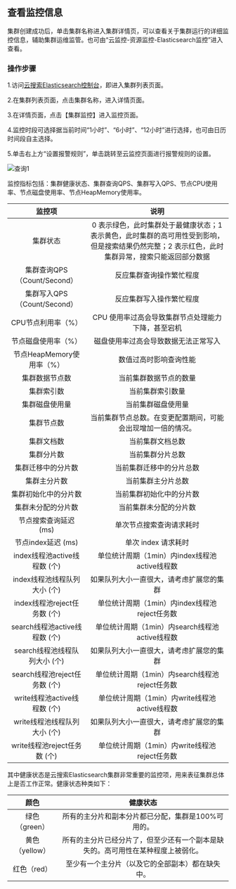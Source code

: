 ## 查看监控信息
集群创建成功后，单击集群名称进入集群详情页，可以查看关于集群运行的详细监控信息，辅助集群运维监管。也可由“云监控-资源监控-Elasticsearch监控”进入查看。</br>
### 操作步骤
1.访问[云搜索Elasticsearch控制台](https://es-console.jdcloud.com/clusters)，即进入集群列表页面。</br>

2.在集群列表页面，点击集群名称，进入详情页面。</br>

3.在详情页面，点击【集群监控】进入监控页面。</br>

4.监控时段可选择据当前时间“1小时”、“6小时”、“12小时”进行选择，也可由日历时间段自主选择。</br>

5.单击右上方“设置报警规则”，单击跳转至云监控页面进行报警规则的设置。</br>

![查询1](https://github.com/jdcloudcom/cn/blob/Elasticsearch/image/Internet-Middleware/JCS%20for%20Elasticsearch/监控ES.png)
 
监控指标包括：集群健康状态、集群查询QPS、集群写入QPS、节点CPU使用率、节点磁盘使用率、节点HeapMemory使用率。</br>

| 监控项	| 说明	|
|:--:|:--:|
| 集群状态 | 0 表示绿色，此时集群处于最健康状态；1 表示黄色，此时集群的高可用性受到影响，但是搜索结果仍然完整；2 表示红色，此时集群异常，搜索只能返回部分数据 |
| 集群查询QPS（Count/Second） 	| 反应集群查询操作繁忙程度 |
| 集群写入QPS（Count/Second） | 反应集群写入操作繁忙程度 |
| CPU节点利用率（%） | CPU 使用率过高会导致集群节点处理能力下降，甚至宕机 |
| 节点磁盘使用率（%） 	| 磁盘使用率过高会导致数据无法正常写入 |
| 节点HeapMemory使用率（%） |数值过高时影响查询性能 | 
| 集群数据节点数 | 当前集群数据节点的数量 | 
| 集群索引数 | 当前集群索引数量 | 
| 集群磁盘使用量 |当前集群磁盘使用量 | 
| 集群节点数 | 当前集群节点总数。在变更配置期间，可能会出现增加一倍的情况。 | 
| 集群文档数 |当前集群文档总数 | 
| 集群分片数 |当前集群分片总数 | 
| 集群迁移中的分片数 |当前集群迁移中的分片总数 | 
| 集群主分片数 |当前集群主分片总数 | 
| 集群初始化中的分片数 |当前集群初始化中的分片数 | 
| 集群未分配的分片数 |当前集群未分配的分片数 | 
| 节点搜索查询延迟 (ms) |单次节点搜索查询请求耗时 | 
| 节点index延迟 (ms) |单次 index 请求耗时 | 
| index线程池active线程数 (个) |单位统计周期（1min）内index线程池active线程数 | 
| index线程池线程队列大小 (个) |如果队列大小一直很大，请考虑扩展您的集群 | 
| index线程池reject任务数 (个) |单位统计周期（1min）内index线程池reject任务数 | 
| search线程池active线程数 (个) |单位统计周期（1min）内search线程池active线程数 | 
| search线程池线程队列大小 (个) |如果队列大小一直很大，请考虑扩展您的集群 | 
| search线程池reject任务数 (个) |单位统计周期（1min）内search线程池reject任务数 | 
| write线程池active线程数 (个) |单位统计周期（1min）内write线程池active线程数 | 
| write线程池线程队列大小 (个) |如果队列大小一直很大，请考虑扩展您的集群 | 
| write线程池reject任务数 (个) |单位统计周期（1min）内write线程池reject任务数 | 





其中健康状态是云搜索Elasticsearch集群非常重要的监控项，用来表征集群总体上是否工作正常。健康状态种类如下：</br>

|颜色 | 健康状态	|
|:--:|:--: |
| 绿色（green） | 所有的主分片和副本分片都已分配，集群是100%可用的。	|
| 黄色（yellow） | 所有的主分片已经分片了，但至少还有一个副本是缺失的。高可用性在某种程度上被弱化。	|
| 红色（red） | 至少有一个主分片（以及它的全部副本）都在缺失中。 |
